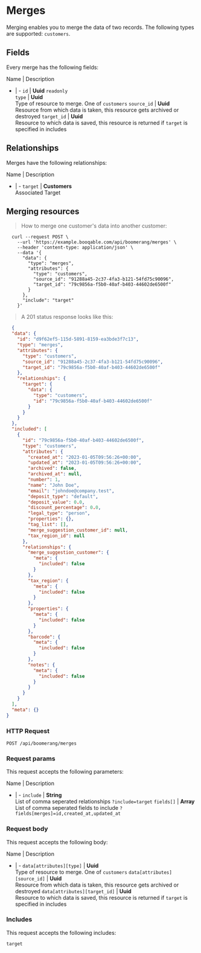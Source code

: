 # Merges

Merging enables you to merge the data of two records. The following types are supported: `customers`.

## Fields
Every merge has the following fields:

Name | Description
- | -
`id` | **Uuid** `readonly`<br>
`type` | **Uuid** <br>Type of resource to merge. One of `customers`
`source_id` | **Uuid** <br>Resource from which data is taken, this resource gets archived or destroyed
`target_id` | **Uuid** <br>Resource to which data is saved, this resource is returned if `target` is specified in includes


## Relationships
Merges have the following relationships:

Name | Description
- | -
`target` | **Customers**<br>Associated Target


## Merging resources



> How to merge one customer's data into another customer:

```shell
  curl --request POST \
    --url 'https://example.booqable.com/api/boomerang/merges' \
    --header 'content-type: application/json' \
    --data '{
      "data": {
        "type": "merges",
        "attributes": {
          "type": "customers",
          "source_id": "91288a45-2c37-4fa3-b121-54fd75c90096",
          "target_id": "79c9856a-f5b0-40af-b403-44602de6500f"
        }
      },
      "include": "target"
    }'
```

> A 201 status response looks like this:

```json
  {
  "data": {
    "id": "d9f62ef5-115d-5891-8159-ea3bde3f7c13",
    "type": "merges",
    "attributes": {
      "type": "customers",
      "source_id": "91288a45-2c37-4fa3-b121-54fd75c90096",
      "target_id": "79c9856a-f5b0-40af-b403-44602de6500f"
    },
    "relationships": {
      "target": {
        "data": {
          "type": "customers",
          "id": "79c9856a-f5b0-40af-b403-44602de6500f"
        }
      }
    }
  },
  "included": [
    {
      "id": "79c9856a-f5b0-40af-b403-44602de6500f",
      "type": "customers",
      "attributes": {
        "created_at": "2023-01-05T09:56:26+00:00",
        "updated_at": "2023-01-05T09:56:26+00:00",
        "archived": false,
        "archived_at": null,
        "number": 1,
        "name": "John Doe",
        "email": "johndoe@company.test",
        "deposit_type": "default",
        "deposit_value": 0.0,
        "discount_percentage": 0.0,
        "legal_type": "person",
        "properties": {},
        "tag_list": [],
        "merge_suggestion_customer_id": null,
        "tax_region_id": null
      },
      "relationships": {
        "merge_suggestion_customer": {
          "meta": {
            "included": false
          }
        },
        "tax_region": {
          "meta": {
            "included": false
          }
        },
        "properties": {
          "meta": {
            "included": false
          }
        },
        "barcode": {
          "meta": {
            "included": false
          }
        },
        "notes": {
          "meta": {
            "included": false
          }
        }
      }
    }
  ],
  "meta": {}
}
```

### HTTP Request

`POST /api/boomerang/merges`

### Request params

This request accepts the following parameters:

Name | Description
- | -
`include` | **String** <br>List of comma seperated relationships `?include=target`
`fields[]` | **Array** <br>List of comma seperated fields to include `?fields[merges]=id,created_at,updated_at`


### Request body

This request accepts the following body:

Name | Description
- | -
`data[attributes][type]` | **Uuid** <br>Type of resource to merge. One of `customers`
`data[attributes][source_id]` | **Uuid** <br>Resource from which data is taken, this resource gets archived or destroyed
`data[attributes][target_id]` | **Uuid** <br>Resource to which data is saved, this resource is returned if `target` is specified in includes


### Includes

This request accepts the following includes:

`target`





